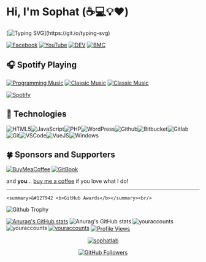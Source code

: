 # Hi, I'm Sophat (:coffee::computer::bulb::heart:)

[![Typing SVG](https://readme-typing-svg.herokuapp.com?font=comfortaa&color=d42932&size=24&width=500&lines=Hello+!!+I+am+Sophat,I'm+from+Cambodia+;also+a+Developer+from+TURBOTECH;Nice+to+meet+you...)](https://git.io/typing-svg)

[![Facebook](https://img.shields.io/badge/Facebook-%231877F2.svg?&style=flat-square&logo=facebook&logoColor=white)](https://facebook.com/nintreapage) [![YouTube](https://img.shields.io/badge/YouTube-%23FF0000.svg?&style=flat-square&logo=youtube&logoColor=white)](https://youtube.com/Ahphnek3) [![DEV](https://img.shields.io/badge/DEV-%23000000.svg?&style=flat-square&logo=dev.to&logoColor=white)](https://dev.to/sophatleat) [![BMC](https://img.shields.io/badge/BuyMeaCoffee-%23FFDD00.svg?&style=flat-square&logo=buy-me-a-coffee&logoColor=black)](https://bmc.xyz/sophat)

## 🎧 Spotify Playing

[![Programming Music](https://img.shields.io/badge/Programming%20Music-%231DB954.svg?&style=flat-square&logo=spotify&logoColor=white)](https://open.spotify.com/playlist/1FWq5Cu05LmtSHgFEXRnZO?si=FozGJF9nRXq2wTv_JpN2wQ) [![Classic Music](https://img.shields.io/badge/KPOP%20Music-%231DB954.svg?&style=flat-square&logo=spotify&logoColor=white)](https://open.spotify.com/playlist/5TNuvf8y7Y3QLXsNaIYCYX?si=dd7ab7a243904342) [![Classic Music](https://img.shields.io/badge/PPOP%20Music-%231DB954.svg?&style=flat-square&logo=spotify&logoColor=white)](https://open.spotify.com/track/6jUQ3jynYE1zTjXfipjS62?si=22175be6167040fb)

[![Spotify](https://readme-spotify.warengonzaga.com/api/spotify)](https://open.spotify.com/user/erufrsyi5ok94iw22o3060jfc)

## 🔧 Technologies

![HTML5](https://img.icons8.com/color/30/html-5.png)![JavaScript](https://img.icons8.com/color/30/javascript.png)![PHP](https://img.icons8.com/color/30/php.png)![WordPress](https://img.icons8.com/color/30/wordpress.png)![Github](https://img.icons8.com/material-outlined/30/github.png)![Bitbucket](https://img.icons8.com/color/30/bitbucket.png)![Gitlab](https://img.icons8.com/color/30/gitlab.png)![Git](https://img.icons8.com/color/30/git.png)![VSCode](https://img.icons8.com/color/30/visual-studio-code-2019.png)![VueJS](https://img.icons8.com/color/30/vue-js.png)![Windows](https://img.icons8.com/color/30/windows-10.png)


## 🍀 Sponsors and Supporters

[![BuyMeaCoffee](https://wrngnz.ga/badge-buymeacoffee)](https://buymeacoff.ee/sophat) [![GitBook](https://wrngnz.ga/badge-gitbook)](https://app.gitbook.com/@sophat) 

and **you**... [buy me a coffee](https://bmc.xyz/sophat) if you love what I do!

---





    <summary>&#127942 <b>GitHub Awards</b></summary><br/>

![Github Trophy](https://github-profile-trophy.vercel.app/?username=youraccounts)



    
[![Anurag's GitHub stats](https://github-readme-stats.vercel.app/api?username=youraccounts)](https://github.com/anuraghazra/github-readme-stats) ![Anurag's GitHub stats](https://github-readme-stats.vercel.app/api?username=youraccounts&show_icons=true&theme=radical)
<img src="https://github-readme-stats.vercel.app/api?username=youraccounts&show_icons=true&locale=en" alt="youraccounts" /><img src="https://github-readme-streak-stats.herokuapp.com/?user=youraccounts&" alt="youraccounts" />
    <a href="https://github.com/ryo-ma/github-profile-trophy">  <img src="https://github-profile-trophy.vercel.app/?username=youraccounts&&row=2&column=4&margin-w=5&margin-h=5&no-bg=false&no-frame=true&title=MultiLanguage,LongTimeUser,AncientUser,Stars,Followers,Repositories,Issue,PullRequest" alt="youraccounts"/></a>
<a href="https://github.com/youraccounts" target="blank"> <img align="center" src="https://komarev.com/ghpvc/?username=doggy8088&label=Profile%20Views&color=0e75b6&style=plastic" alt="Profile Views" />  </a>
<p align="center"> <a href="https://twitter.com/sophatlab" target="blank"><img src="https://img.shields.io/twitter/follow/sophatlab?logo=twitter&style=for-the-badge" alt="sophatlab" /></a>  
</p>


<p align="center">
<a href="https://github.com/youraccounts" target="blank"> <img align="center" src="https://img.shields.io/github/followers/youraccounts?label=GitHub%20Followers&&style=plastic" alt="GitHub Followers" />  </a>

</p>

